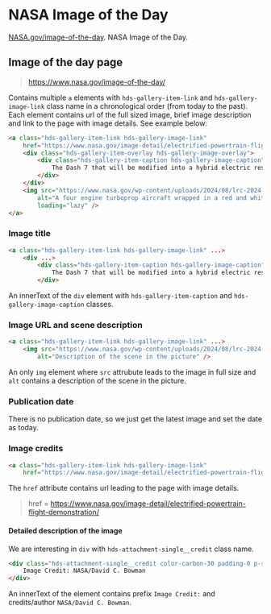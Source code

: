 # NASA Image of the Day

[NASA.gov/image-of-the-day](https://www.nasa.gov/image-of-the-day/). NASA Image of the Day.

## Image of the day page

> https://www.nasa.gov/image-of-the-day/

Contains multiple `a` elements with `hds-gallery-item-link` and `hds-gallery-image-link` class name in a chronological order (from today to the past). Each element contains url of the full sized image, brief image description and link to the page with image details. See example below:

```html
<a class="hds-gallery-item-link hds-gallery-image-link"
    href="https://www.nasa.gov/image-detail/electrified-powertrain-flight-demonstration/">
    <div class="hds-gallery-item-overlay hds-gallery-image-overlay">
        <div class="hds-gallery-item-caption hds-gallery-image-caption">
            The Dash 7 that will be modified into a hybrid electric research vehicle under NASA’s Electrified Powertrain Flight Demonstration (EPFD)...
        </div>
    </div>
    <img src="https://www.nasa.gov/wp-content/uploads/2024/08/lrc-2024-h1-p-epfd-0711-photo-credit-nasa-david-c-bowman.jpg"
        alt="A four engine turboprop aircraft wrapped in a red and white livery with logos and names of each partner on the project sits under the lights inside an aircraft hangar. On the ground in front of the plane is an electric powertrain with an electric motor and battery pack that will soon be swapped out with one of the aircraft’s traditional engines to form a hybrid electric system."
        loading="lazy" />
</a>
```

### Image title

```html
<a class="hds-gallery-item-link hds-gallery-image-link" ...>
    <div ...>
        <div class="hds-gallery-item-caption hds-gallery-image-caption">
            The Dash 7 that will be modified into a hybrid electric research vehicle under NASA’s Electrified Powertrain Flight Demonstration (EPFD)...
        </div>
```

An innerText of the `div` element with `hds-gallery-item-caption` and `hds-gallery-image-caption` classes.

### Image URL and scene description

```html
<a class="hds-gallery-item-link hds-gallery-image-link" ...>
    <img src="https://www.nasa.gov/wp-content/uploads/2024/08/lrc-2024-h1-p-epfd-0711-photo-credit-nasa-david-c-bowman.jpg"
        alt="Description of the scene in the picture" />
```

An only `img` element where `src` attrubute leads to the image in full size and `alt` contains a description of the scene in the picture.

### Publication date

There is no publication date, so we just get the latest image and set the date as today.

### Image credits

```html
<a class="hds-gallery-item-link hds-gallery-image-link"
    href="https://www.nasa.gov/image-detail/electrified-powertrain-flight-demonstration/">
```

The `href` attribute contains url leading to the page with image details.

> href = https://www.nasa.gov/image-detail/electrified-powertrain-flight-demonstration/

#### Detailed description of the image

We are interesting in `div` with `hds-attachment-single__credit` class name.

```html
<div class="hds-attachment-single__credit color-carbon-30 padding-0 p-sm">
    Image Credit: NASA/David C. Bowman
</div>
```

An innerText of the element contains prefix `Image Credit:` and credits/author `NASA/David C. Bowman`.
